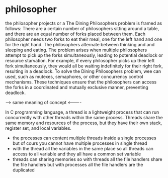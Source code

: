 # philosopher
the philosopher projects or a The Dining Philosophers problem is framed as follows: There are a certain number of philosophers sitting around a table, and there are an equal number of forks placed between them. Each philosopher needs two forks to eat their meal, one for the left hand and one for the right hand. The philosophers alternate between thinking and and sleeping and eating.
The problem arises when multiple philosophers attempt to pick up the forks simultaneously, leading to potential deadlock or resource starvation. For example, if every philosopher picks up their left fork simultaneously, they would all be waiting indefinitely for their right fork, resulting in a deadlock.
To solve the Dining Philosophers problem, wee can used, such as mutexes, semaphores, or other concurrency control mechanisms. These techniques ensure that the philosophers can access the forks in a coordinated and mutually exclusive manner, preventing deadlock.

--> same meaning of concept <----

In C programming language, a thread is a lightweight process that can run concurrently with other threads within the same process. Threads share the same memory and resources of the process, but they have their own stack, register set, and local variables.
* the processes can content multiple threads inside a single processes  but of cours you cannot have multiple processes in single thread
* with the thread all the variables in the same place so all threads can access to all variable and they all have a common set variable
* threads can sharing memories  so with threads all the file handlers share the file handlers but with processes all the file handlers are the duplicated
